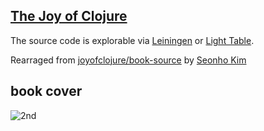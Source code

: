 ## [The Joy of Clojure](http://www.joyofclojure.com)

The source code is explorable via [Leiningen][l1] or [Light Table][l2].

[l1]: http://github.com/technomancy/leiningen
[l2]: http://www.lighttable.com/

Rearraged from [joyofclojure/book-source][l3] by [Seonho Kim][l4]

[l3]: https://github.com/joyofclojure/book-source
[l4]: http://seonhokim.net


## book cover

![2nd](http://fogus.me/joc.jpg)

